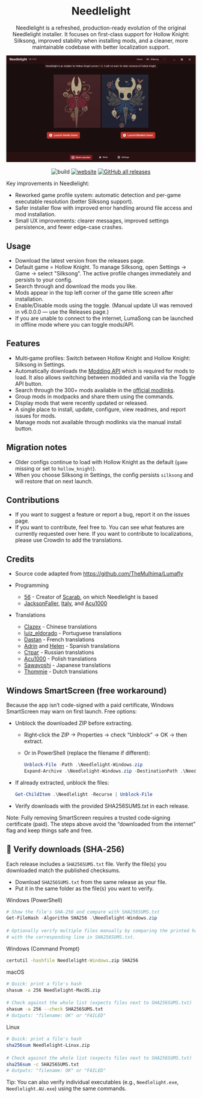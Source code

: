 <h1 align="center"> Needlelight</h1>

<p align="center">
  Needlelight is a refreshed, production-ready evolution of the original Needlelight installer. It focuses on first-class support for Hollow Knight: Silksong, improved     stability when installing mods, and a cleaner, more maintainable codebase with better localization support.
</p>

<p align="center">
  <img src="image.png" alt="Needlelight Banner" />
</p>

<div align="center">

![build](https://github.com/Aarav2709/Needlelight/actions/workflows/build.yml/badge.svg)
[![website](https://img.shields.io/badge/website-online-32c854)](https://Needlelight.vercel.app)
[![GitHub all releases](https://img.shields.io/github/downloads/Aarav2709/Needlelight/total)](https://github.com/Aarav2709/Needlelight/releases)

</div>

Key improvements in Needlelight:

- Reworked game profile system: automatic detection and per-game executable resolution (better Silksong support).
- Safer installer flow with improved error handling around file access and mod installation.
- Small UX improvements: clearer messages, improved settings persistence, and fewer edge-case crashes.

## Usage

- Download the latest version from the releases page.
- Default game = Hollow Knight. To manage Silksong, open Settings → Game → select "Silksong". The active profile changes immediately and persists to your config.
- Search through and download the mods you like.
- Mods appear in the top left corner of the game title screen after installation.
- Enable/Disable mods using the toggle. (Manual update UI was removed in v6.0.0.0 — use the Releases page.)
- If you are unable to connect to the internet, LumaSong can be launched in offline mode where you can toggle mods/API.

## Features

- Multi‑game profiles: Switch between Hollow Knight and Hollow Knight: Silksong in Settings.
- Automatically downloads the [Modding API](https://github.com/hk-modding/api) which is required for mods to load. It also allows switching between modded and vanilla via the Toggle API button.
- Search through the 300+ mods available in the [official modlinks](https://github.com/hk-modding/modlinks).
- Group mods in modpacks and share them using the commands.
- Display mods that were recently updated or released.
- A single place to install, update, configure, view readmes, and report issues for mods.
- Manage mods not available through modlinks via the manual install button.

## Migration notes

- Older configs continue to load with Hollow Knight as the default (`game` missing or set to `hollow_knight`).
- When you choose Silksong in Settings, the config persists `silksong` and will restore that on next launch.

## Contributions

- If you want to suggest a feature or report a bug, report it on the issues page.
- If you want to contribute, feel free to. You can see what features are currently requested over here.
  If you want to contribute to localizations, please use Crowdin to add the translations.

## Credits

- Source code adapted from https://github.com/TheMulhima/Lumafly

- Programming

  - [56](https://github.com/fifty-six) - Creator of [Scarab](https://github.com/fifty-six/Scarab), on which Needlelight is based
  - [JacksonFaller](https://github.com/JacksonFaller), [Italy](https://github.com/jngo102), and [Acu1000](https://github.com/Acu1000)

- Translations

  - [Clazex](https://github.com/Clazex) - Chinese translations
  - [luiz_eldorado](https://github.com/luizeldorado) - Portuguese translations
  - [Dastan](https://github.com/Dastan21) - French translations
  - [Adrin](https://twitter.com/Adrin63_?t=lbzYGgt-3Zybjb_S2xqt2A&s=09) and [Helen](https://ko-fi.com/helensb) - Spanish translations
  - [Страг](https://discordapp.com/users/274945280775028736) - Russian translations
  - [Acu1000](https://github.com/Acu1000) - Polish translations
  - [Sawayoshi](https://twittter.com/sawayoshiyt) - Japanese translations
  - [Thommie](https://discordapp.com/users/454185487641608193) - Dutch translations

## Windows SmartScreen (free workaround)

Because the app isn’t code-signed with a paid certificate, Windows SmartScreen may warn on first launch. Free options:

- Unblock the downloaded ZIP before extracting.

  - Right‑click the ZIP → Properties → check “Unblock” → OK → then extract.
  - Or in PowerShell (replace the filename if different):

    ```powershell
    Unblock-File -Path .\Needlelight-Windows.zip
    Expand-Archive .\Needlelight-Windows.zip -DestinationPath .\Needlelight
    ```

- If already extracted, unblock the files:

  ```powershell
  Get-ChildItem .\Needlelight -Recurse | Unblock-File
  ```

- Verify downloads with the provided SHA256SUMS.txt in each release.

Note: Fully removing SmartScreen requires a trusted code‑signing certificate (paid). The steps above avoid the “downloaded from the internet” flag and keep things safe and free.

## 🔐 Verify downloads (SHA‑256)

Each release includes a `SHA256SUMS.txt` file. Verify the file(s) you downloaded match the published checksums.

- Download `SHA256SUMS.txt` from the same release as your file.
- Put it in the same folder as the file(s) you want to verify.

Windows (PowerShell)

```powershell
# Show the file's SHA-256 and compare with SHA256SUMS.txt
Get-FileHash -Algorithm SHA256 .\Needlelight-Windows.zip

# Optionally verify multiple files manually by comparing the printed hash
# with the corresponding line in SHA256SUMS.txt.
```

Windows (Command Prompt)

```bat
certutil -hashfile Needlelight-Windows.zip SHA256
```

macOS

```bash
# Quick: print a file's hash
shasum -a 256 Needlelight-MacOS.zip

# Check against the whole list (expects files next to SHA256SUMS.txt)
shasum -a 256 --check SHA256SUMS.txt
# Outputs: "filename: OK" or "FAILED"
```

Linux

```bash
# Quick: print a file's hash
sha256sum Needlelight-Linux.zip

# Check against the whole list (expects files next to SHA256SUMS.txt)
sha256sum -c SHA256SUMS.txt
# Outputs: "filename: OK" or "FAILED"
```

Tip: You can also verify individual executables (e.g., `Needlelight.exe`, `Needlelight.AU.exe`) using the same commands.
